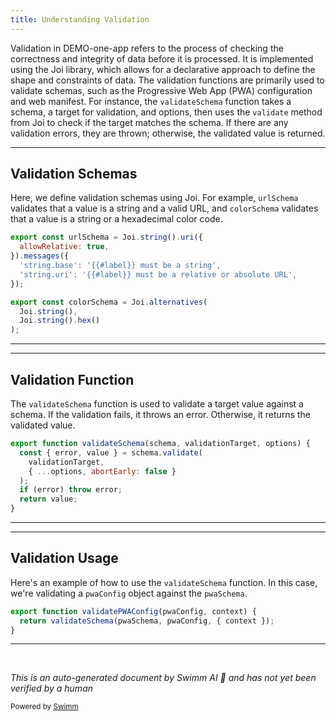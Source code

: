 ```yaml
---
title: Understanding Validation
---
```

Validation in DEMO-one-app refers to the process of checking the correctness and integrity of data before it is processed. It is implemented using the Joi library, which allows for a declarative approach to define the shape and constraints of data. The validation functions are primarily used to validate schemas, such as the Progressive Web App (PWA) configuration and web manifest. For instance, the `validateSchema` function takes a schema, a target for validation, and options, then uses the `validate` method from Joi to check if the target matches the schema. If there are any validation errors, they are thrown; otherwise, the validated value is returned.

<SwmSnippet path="/src/server/utils/validation/shared.js" line="19">

---

## Validation Schemas

Here, we define validation schemas using Joi. For example, `urlSchema` validates that a value is a string and a valid URL, and `colorSchema` validates that a value is a string or a hexadecimal color code.

```javascript
export const urlSchema = Joi.string().uri({
  allowRelative: true,
}).messages({
  'string.base': '{{#label}} must be a string',
  'string.uri': '{{#label}} must be a relative or absolute URL',
});

export const colorSchema = Joi.alternatives(
  Joi.string(),
  Joi.string().hex()
);
```

---

</SwmSnippet>

<SwmSnippet path="/src/server/utils/validation/index.js" line="19">

---

## Validation Function

The `validateSchema` function is used to validate a target value against a schema. If the validation fails, it throws an error. Otherwise, it returns the validated value.

```javascript
export function validateSchema(schema, validationTarget, options) {
  const { error, value } = schema.validate(
    validationTarget,
    { ...options, abortEarly: false }
  );
  if (error) throw error;
  return value;
}
```

---

</SwmSnippet>

<SwmSnippet path="/src/server/utils/validation/index.js" line="28">

---

## Validation Usage

Here's an example of how to use the `validateSchema` function. In this case, we're validating a `pwaConfig` object against the `pwaSchema`.

```javascript
export function validatePWAConfig(pwaConfig, context) {
  return validateSchema(pwaSchema, pwaConfig, { context });
}
```

---

</SwmSnippet>

&nbsp;

*This is an auto-generated document by Swimm AI 🌊 and has not yet been verified by a human*

<SwmMeta version="3.0.0" repo-id="Z2l0aHViJTNBJTNBREVNTy1vbmUtYXBwJTNBJTNBZ2lsYWRuYXZvdA==" repo-name="DEMO-one-app" doc-type="overview"><sup>Powered by [Swimm](/)</sup></SwmMeta>
